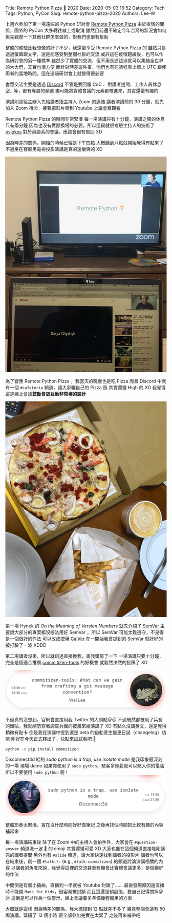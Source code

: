 Title: Remote Python Pizza 🍕 2020
Date: 2020-05-03 16:52
Category: Tech
Tags: Python, PyCon
Slug: remote-python-pizza-2020
Authors: Lee-W

上週六參加了第一場遠端的 Python 研討會 [Remote Python Pizza](https://remote.python.pizza/)
由於疫情的關係，國外的 PyCon 大多轉往線上或取消
雖然目前還不確定今年台灣的狀況會如何
但先觀摩一下其他社群怎麼做的，對我們也很有幫助

<!--more-->

整體的體驗比我想像的好了不少，我還蠻享受 Remote Python Pizza 的
雖然只是透過螢幕跟文字，還是能感受到整個社群的交流
或許這在疫情趨緩後，也可以作為研討會的另一種標準
雖然少了實體的交流，但不用長途跋涉就可以集結全世界的大大們，其實也很方便
而針對時差這件事，他們也有在議程表上標上 UTC 跟使用者的當地時間，這在遠端研討會上就變得很必要

會眾交流主要是透過 [Discord](https://discordapp.com/)
不管是要回報 CoC 、對講者提問、工作人員休息室...等，都有專屬的頻道
盡可能將實體會議的元素都帶進來，其實還蠻有趣的

演講則是給主辦人先給講者跟主持人 Zoom 的連結
講者演講前的 30 分鐘，就先加入 Zoom 待命，接著把影片串到 Youtube 上讓會眾觀看

Remote Python Pizza 的時間非常緊湊
每一場演講只有十分鐘，演講之間的休息只有兩分鐘
因為也沒有實際換場的必要，所以這段就很考驗主持人的技術了
[pyjokes](https://pyjok.es/) 對於英語系的會議，應該會很有幫助 XD

因為時差的關係，開始的時候已經是下午四點
大概聽到八點就開始覺得有點累了
不過坐在客廳用電視投影演講是真的還蠻爽的 XD

![tv](/images/posts-image/2020-05-03-remote-python-pizza/tv.jpeg)

為了響應 Remote Python Pizza ，我當天的晚餐也是吃 Pizza
而且 Discord 中就有一個 `#cafeteria` 頻道，讓大家曬自己的 Pizza 照
其實還蠻 High 的 XD
我覺得這是線上會議**鼓勵會眾互動非常棒的設計**

![pizza](/images/posts-image/2020-05-03-remote-python-pizza/pizza.jpeg)

第一場 Hynek 的 *On the Meaning of Version Numbers* 就先介紹了 [SemVar](https://semver.org/)
主要說大部分的專案都沒辦法用好 SemVar ，所以 SemVar 可能太難遵守，不見得是一個很好的作法
可以改成使用 [CalVer](https://calver.org/)
在一開始我會提到的 SemVar 就好好的被打臉了一波 XDDD

第二場講者沒來，所以就跳過直接換我，害我錯愕了一下
一場演講只要十分鐘，完全是個適合推廣 [commitizen-tools](https://github.com/commitizen-tools) 的好機會
就毅然決然的投稿了 XD

![my-avatar](/images/posts-image/2020-05-03-remote-python-pizza/my-avatar.jpg)

不過真的沒想到，官網會直接用我 Twitter 的大頭貼＠＠
不過既然都被用了兵長的頭貼，我就順勢穿著調查兵團的披風來給演講了 XD
有點久沒講英文，還是覺得稍微有點卡
倒是我在演講中提到還是 beta 的自動產生變更日誌（changelog）功能
剛好在今天正式釋出了，快點來試試看吧 🤩

```sh
python -m pip install commitizen
```

Disconnect3d 給的 *sudo python is a trap, use isolate mode* 是我印象最深刻的一場
現場 demo 如果你使用了 `sudo python`，駭客多輕鬆就可以駭入你的電腦
所以不要使用 `sudo python` 啊！
![sudo-python-is-a-trap](/images/posts-image/2020-05-03-remote-python-pizza/sudo-python-is-a-trap.jpg)

整體節奏太緊湊，實在沒什麼時間好好做筆記
之後再找個時間把比較有趣的內容補起來

每一場演講結束後
除了在 Zoom 中的主持人會拍手外，大家會在 `#question-answer` 頻道洗一波 👏 的 emoji
其實還蠻可愛 XD
大家也能在這個頻道直接堆剛講完的講者提問
另外也有 `#slide` 頻道，讓大家快速找到講者的投影片
講者也可以在結束後，創一個 `#talk-*.` (e.g., `#talk-commitizen`) 的頻道討論演講相關的內容
以講者的角度來說，我覺得這裡的交流甚至有機會比實體會議更多，是個蠻好的作法

中間倒是有個小插曲，直播到一半就被 Youtube 封鎖了......
最後發現原因是直播時不能開 `Made for Kids`，很容易被封鎖
而且這還是預設值，要自己記得關掉＠＠
這倒是可以作為一個警示，線上會議要多準備幾套備用的方案

大概就是這樣
因為時差的關係，我大概撐到 12 點就差不多了
畢竟整個會議有 50 場演講，延續了 12 個小時
要全部參加完實在太累了
之後再來補帶吧
